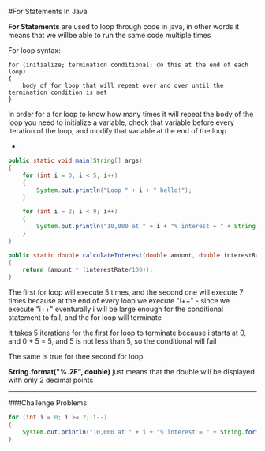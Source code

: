 #For Statements In Java

**For Statements** are used to loop through code in java, in other words it means that we willbe able to run the same code multiple times

For loop syntax:

```
for (initialize; termination conditional; do this at the end of each loop)
{
    body of for loop that will repeat over and over until the termination condition is met
}
```

In order for a for loop to know how many times it will repeat the body of the loop you need to initialize a variable, check that variable before every iteration of the loop, and modify that variable at the end of the loop

-

```java
public static void main(String[] args)
{
    for (int i = 0; i < 5; i++)
    {
        System.out.println("Loop " + i + " hello!");
    }

    for (int i = 2; i < 9; i++)
    {
        System.out.println("10,000 at " + i + "% interest = " + String.format("%.2f",calculateInterest(10000.0, i)));
    }
}

public static double calculateInterest(double amount, double interestRate)
{
    return (amount * (interestRate/100));
}
```

The first for loop will execute 5 times, and the second one will execute 7 times because at the end of every loop we execute "i++" - since we execute "i++" eventurally i will be large enough for the conditional statement to fail, and the for loop will terminate

It takes 5 iterations for the first for loop to terminate because i starts at 0, and 0 + 5 = 5, and 5 is not less than 5, so the conditional will fail

The same is true for thee second for loop

**String.format("%.2F", double)** just means that the double will be displayed with only 2 decimal points

***

###Challenge Problems

```java
for (int i = 0; i >= 2; i--)
{
    System.out.println("10,000 at " + i + "% interest = " + String.format("%.2f", calculateInterest(10000.0, i)));
}
```
